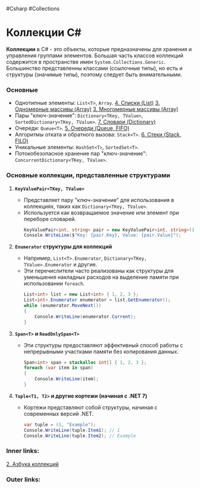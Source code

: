 #Csharp #Collections

# Коллекции C#

**Коллекции** в C# - это объекты, которые предназначены для хранения и управления группами элементов.
Большая часть классов коллекций содержится в пространстве имен `System.Collections.Generic`.
Большинство представленны классами (ссылочные типы), но есть и структуры (значимые типы), поэтому следует быть внимательными.

### Основные

- Однотипные элементы:  `List<T>`, `Array`.
[4. Списки (List)](1.%20Languages/C-sharp/0.%20Введение/3.%20Коллекции/4.%20Списки%20(List).md)
[3. Одномерные массивы (Array)](1.%20Languages/C-sharp/0.%20Введение/3.%20Коллекции/3.%20Одномерные%20массивы%20(Array).md)
[3. Многомерные массивы (Array)](1.%20Languages/C-sharp/0.%20Введение/3.%20Коллекции/3.%20Многомерные%20массивы%20(Array).md)
- Пары "ключ-значение":  `Dictionary<TKey, TValue>`, `SortedDictionary<TKey, TValue>`.
[7. Словари (Dictionary)](1.%20Languages/C-sharp/0.%20Введение/3.%20Коллекции/7.%20Словари%20(Dictionary).md)
- Очереди:  `Queue<T>`.
[5. Очереди (Queue, FIFO)](1.%20Languages/C-sharp/0.%20Введение/3.%20Коллекции/5.%20Очереди%20(Queue,%20FIFO).md)
- Алгоритмы отката и обратного вызова:  `Stack<T>`.
[6. Стеки (Stack, FILO)](1.%20Languages/C-sharp/0.%20Введение/3.%20Коллекции/6.%20Стеки%20(Stack,%20FILO).md)
- Уникальные элементы:  `HashSet<T>`, `SortedSet<T>`.
- Потокобезопасное хранение пар "ключ-значение":  `ConcurrentDictionary<TKey, TValue>`.

### Основные коллекции, представленные структурами

1. **`KeyValuePair<TKey, TValue>`**
    - Представляет пару "ключ-значение" для использования в коллекциях, таких как `Dictionary<TKey, TValue>`.
    - Используется как возвращаемое значение или элемент при переборе словарей.
        ```csharp
        KeyValuePair<int, string> pair = new KeyValuePair<int, string>(1, "Value");
        Console.WriteLine($"Key: {pair.Key}, Value: {pair.Value}");
        ```
        
2. **`Enumerator` структуры для коллекций**
    - Например, `List<T>.Enumerator`, `Dictionary<TKey, TValue>.Enumerator` и другие.
    - Эти перечислители часто реализованы как структуры для уменьшения накладных расходов на выделение памяти при использовании `foreach`.
        ```csharp
        List<int> list = new List<int> { 1, 2, 3 };
        List<int>.Enumerator enumerator = list.GetEnumerator();
        while (enumerator.MoveNext())
        {
            Console.WriteLine(enumerator.Current);
        }
        ```
        
3. **`Span<T>` и `ReadOnlySpan<T>`**
    - Эти структуры предоставляют эффективный способ работы с непрерывными участками памяти без копирования данных.
        ```csharp
        Span<int> span = stackalloc int[] { 1, 2, 3 };
        foreach (var item in span)
        {
            Console.WriteLine(item);
        }
        ```
        
4. **`Tuple<T1, T2>` и другие кортежи (начиная с .NET 7)**
    - Кортежи представляют собой структуры, начиная с современных версий .NET.
        ```csharp
        var tuple = (1, "Example");
        Console.WriteLine(tuple.Item1); // 1
        Console.WriteLine(tuple.Item2); // Example
        ```


### Inner links:
[2. Азбука коллекций](1.%20Languages/C-sharp/0.%20Введение/3.%20Коллекции/2.%20Азбука%20коллекций.md)

### Outer links:

